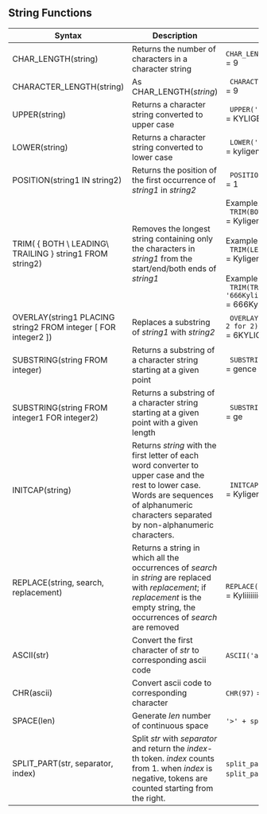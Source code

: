 ## String Functions

| Syntax                                                       | Description                                                  | Example                                                      |
| ------------------------------------------------------------ | ------------------------------------------------------------ | ------------------------------------------------------------ |
| CHAR_LENGTH(string)                                          | Returns the number of characters in a character string       | `CHAR_LENGTH('Kyligence')`<br /> = 9                         |
| CHARACTER_LENGTH(string)                                     | As CHAR_LENGTH(*string*)                                     | ` CHARACTER_LENGTH('Kyligence')`<br /> = 9                   |
| UPPER(string)                                                | Returns a character string converted to upper case           | ` UPPER('Kyligence')`<br /> = KYLIGENCE                      |
| LOWER(string)                                                | Returns a character string converted to lower case           | ` LOWER('Kyligence')`<br /> = kyligence                      |
| POSITION(string1 IN string2)                                 | Returns the position of the first occurrence of *string1* in *string2* | ` POSITION('Kyli' IN 'Kyligence')`<br /> = 1                 |
| TRIM( { BOTH \ LEADING\ TRAILING } string1 FROM string2)     | Removes the longest string containing only the characters in *string1* from the start/end/both ends of *string1* | Example1: <br />` TRIM(BOTH '6' FROM '666Kyligence66')`<br /> = Kyligence<br /><br />Example 2: <br />` TRIM(LEADING '6' FROM '666Kyligence66')`<br /> = Kyligence66<br /><br />Example 3: <br />` TRIM(TRAILING '6' FROM '666Kyligence66')`<br /> = 666Kyligence |
| OVERLAY(string1 PLACING string2 FROM integer [ FOR integer2 ]) | Replaces a substring of *string1* with *string2*             | ` OVERLAY('666' placing 'KYLIGENCE' FROM 2 for 2)`<br /> = 6KYLIGENCE |
| SUBSTRING(string FROM integer)                               | Returns a substring of a character string starting at a given point | ` SUBSTRING('Kyligence' FROM 5)`<br /> = gence               |
| SUBSTRING(string FROM integer1 FOR integer2)                 | Returns a substring of a character string starting at a given point with a given length | ` SUBSTRING('Kyligence' from 5 for 2)`<br /> = ge            |
| INITCAP(string)                                              | Returns *string* with the first letter of each word converter to upper case and the rest to lower case. Words are sequences of alphanumeric characters separated by non-alphanumeric characters. | ` INITCAP('kyligence')`<br /> = Kyligence                    |
| REPLACE(string, search, replacement)                         | Returns a string in which all the occurrences of *search* in *string* are replaced with *replacement*; if *replacement* is the empty string, the occurrences of *search* are removed | ` REPLACE('Kyligence','Kyli','Kyliiiiiii')`<br /> = Kyliiiiiiigence |
| ASCII(str)                                                   | Convert the first character of *str* to corresponding ascii code | `ASCII('ab')` = 97                                           |
| CHR(ascii)                                                   | Convert ascii code to corresponding character                | `CHR(97)` = a                                                |
| SPACE(len)                                                   | Generate *len* number of continuous space                    | `'>' + space(2) + '<'` = >  <                                |
| SPLIT_PART(str, separator, index)                            | Split *str* with *separator* and return the *index*-th token. *index* counts from 1. when *index* is negative, tokens are counted starting from the right. | `split_part('a-b-c', '-', 1)` = a,   `split_part('a-b-c', '-', -1)` = c, |

